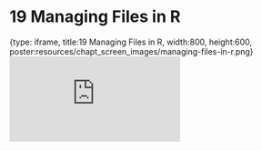 # 19 Managing Files in R
 
{type: iframe, title:19 Managing Files in R, width:800, height:600, poster:resources/chapt_screen_images/managing-files-in-r.png}
![](https://datatrail-jhu.github.io/DataTrail_ReOrg/no_toc/managing-files-in-r.html)
 

 
